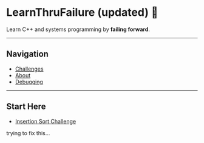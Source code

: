 # LearnThruFailure (updated) 🚀  

Learn C++ and systems programming by **failing forward**.  

---

## Navigation  

- [Challenges](./challenges.md)  
- [About](./about.md)  
- [Debugging](./Debugging-tips.md)  

---

## Start Here  

- [Insertion Sort Challenge](./challenges/insertion-sort.html)

trying to fix this...
